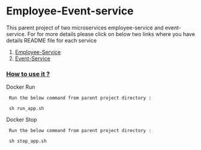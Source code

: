 # Employee-Event-service
This parent project of two microservices employee-service and event-service.
For for more details please click on below two links where you have details README file for each service
 
1. [Employee-Service](https://github.com/anusheelchandra/employee-event-service/tree/master/employee-service)
2. [Event-Service](https://github.com/anusheelchandra/employee-event-service/tree/master/event-service)


###  [How to use it ?](#guide)

Docker Run 
```
 Run the below command from parent project directory :

 sh run_app.sh

```

Docker Stop 
```
 Run the below command from parent project directory :

 sh stop_app.sh

```